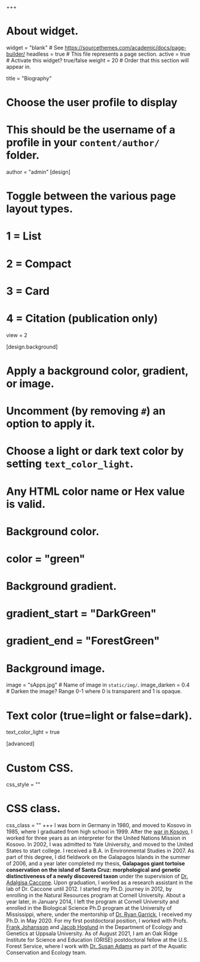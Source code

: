 +++
# About widget.
widget = "blank"  # See https://sourcethemes.com/academic/docs/page-builder/
headless = true  # This file represents a page section.
active = true  # Activate this widget? true/false
weight = 20  # Order that this section will appear in.

title = "Biography"

# Choose the user profile to display
# This should be the username of a profile in your `content/author/` folder.
author = "admin"
[design]
  # Toggle between the various page layout types.
  #   1 = List
  #   2 = Compact
  #   3 = Card
  #   4 = Citation (publication only)
  view = 2
  
[design.background]
  # Apply a background color, gradient, or image.
  #   Uncomment (by removing `#`) an option to apply it.
  #   Choose a light or dark text color by setting `text_color_light`.
  #   Any HTML color name or Hex value is valid.

  # Background color.
  # color = "green"
  
  # Background gradient.
  # gradient_start = "DarkGreen"
  # gradient_end = "ForestGreen"
  
  # Background image.
   image = "sApps.jpg"  # Name of image in `static/img/`.
   image_darken = 0.4  # Darken the image? Range 0-1 where 0 is transparent and 1 is opaque.

  # Text color (true=light or false=dark).
   text_color_light = true  
  
[advanced]
 # Custom CSS. 
 css_style = ""
 
 # CSS class.
 css_class = ""
+++
I was born in Germany in 1980, and moved to Kosovo in 1985, where I graduated from high school in 1999. After the <a href="https://en.wikipedia.org/wiki/Kosovo_War" target="_top">war in Kosovo</a>, I worked for three years as an interpreter for the United Nations Mission in Kosovo. In 2002, I was admitted to Yale University, and moved to the United States to start college. I received a B.A. in Environmental Studies in 2007. As part of this degree, I did fieldwork on the Galapagos Islands in the summer of 2006, and a year later completed my thesis, **Galapagos giant tortoise conservation on the island of Santa Cruz: morphological and genetic distinctiveness of a newly discovered taxon** under the supervision of <a href="https://caccone.yale.edu/" target="_top">Dr. Adalgisa Caccone</a>. Upon graduation, I worked as a research assistant in the lab of Dr. Caccone until 2012. I started my Ph.D. journey in 2012, by enrolling in the Natural Resources program at Cornell University. About a year later, in January 2014, I left the program at Cornell University and enrolled in the Biological Science Ph.D program at the University of Mississippi, where, under the mentorship of <a href="https://rcgarrick.org" target="_top">Dr. Ryan Garrick</a>, I received my Ph.D. in May 2020. For my first postdoctoral position, I worked with Profs. <a href="https://katalog.uu.se/profile/?id=N11-702" target="_top">Frank Johansson</a> and <a href="https://katalog.uu.se/profile/?id=XX3226" target="_top">Jacob Hoglund</a> in the Department of Ecology and Genetics at Uppsala University. As of August 2021, I am an Oak Ridge Institute for Science and Education (ORISE) postdoctoral fellow at the U.S. Forest Service, where I work with <a href="https://www.srs.fs.usda.gov/staff/sadams01" target="_top">Dr. Susan Adams</a> as part of the Aquatic Conservation and Ecology team.